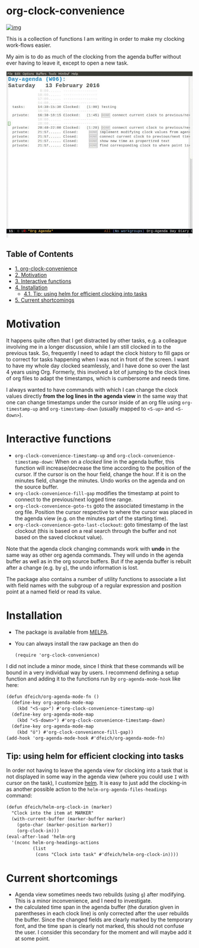 # org-clock-convenience

[![img](http://melpa.org/packages/org-clock-convenience-badge.svg)](http://melpa.org/#/org-clock-convenience)

This is a collection of functions I am writing in order to make my
clocking work-flows easier.

My aim is to do as much of the clocking from the agenda buffer
without ever having to leave it, except to open a new task.

![img](./org-clock-conv.gif)

<div id="table-of-contents">
<h2>Table of Contents</h2>
<div id="text-table-of-contents">
<ul>
<li><a href="#orgheadline1">1. org-clock-convenience</a></li>
<li><a href="#orgheadline2">2. Motivation</a></li>
<li><a href="#orgheadline3">3. Interactive functions</a></li>
<li><a href="#orgheadline4">4. Installation</a>
<ul>
<li><a href="#orgheadline5">4.1. Tip: using helm for efficient clocking into tasks</a></li>
</ul>
</li>
<li><a href="#orgheadline6">5. Current shortcomings</a></li>
</ul>
</div>
</div>

# Motivation

It happens quite often that I get distracted by other tasks, e.g. a
colleague involving me in a longer discussion, while I am still
clocked in to the previous task. So, frequently I need to adapt the
clock history to fill gaps or to correct for tasks happening when I
was not in front of the screen. I want to have my whole day clocked
seamlessly, and I have done so over the last 4 years using Org.
Formerly, this involved a lot of jumping to the clock lines of org
files to adapt the timestamps, which is cumbersome and needs time.

I always wanted to have commands with which I can change the clock
values directly **from the log lines in the agenda view** in the same
way that one can change timestamps under the cursor inside of an org
file using `org-timestamp-up` and `org-timestamp-down` (usually
mapped to `<S-up>` and `<S-down>`).

# Interactive functions

-   `org-clock-convenience-timestamp-up` and `org-clock-convenience-timestamp-down`:
    When on a *clocked* line in the agenda buffer, this function will
    increase/decrease the time according to the position of the
    cursor. If the cursor is on the hour field, change the hour. If it
    is on the minutes field, change the minutes. Undo works on the
    agenda and on the source buffer.
-   `org-clock-convenience-fill-gap` modifies the timestamp at point to
    connect to the previous/next logged time range.
-   `org-clock-convenience-goto-ts` goto the associated timestamp in the org
    file. Position the cursor respective to where the cursor was
    placed in the agenda view (e.g. on the minutes part of the
    starting time).
-   `org-clock-convenience-goto-last-clockout`: goto timestamp of the last
    clockout (this is based on a real search through the buffer and
    not based on the saved clockout value).

Note that the agenda clock changing commands work with **undo** in the
same way as other org agenda commands. They will undo in the agenda
buffer as well as in the org source buffers. But if the agenda
buffer is rebuilt after a change (e.g. by `g`), the undo information
is lost.

The package also contains a number of utility functions to associate
a list with field names with the subgroup of a regular expression and
position point at a named field or read its value.

# Installation

-   The package is available from [MELPA](http://melpa.org).
-   You can always install the raw package an then do
    
        (require 'org-clock-convenience)

I did not include a minor mode, since I think that these commands will be bound
in a very individual way by users. I recommend defining a setup function and
adding it to the functions run by `org-agenda-mode-hook` like here:

    (defun dfeich/org-agenda-mode-fn ()
      (define-key org-agenda-mode-map
        (kbd "<S-up>") #'org-clock-convenience-timestamp-up)
      (define-key org-agenda-mode-map
        (kbd "<S-down>") #'org-clock-convenience-timestamp-down)
      (define-key org-agenda-mode-map
        (kbd "ö") #'org-clock-convenience-fill-gap))
    (add-hook 'org-agenda-mode-hook #'dfeich/org-agenda-mode-fn)

## Tip: using helm for efficient clocking into tasks

In order not having to leave the agenda view for clocking into a
task that is not displayed in some way in the agenda view (where
you could use `I` with cursor on the task), I customize [helm](https://emacs-helm.github.io/helm/). It is
easy to just add the clocking-in as another possible action to the
`helm-org-agenda-files-headings` command:

    (defun dfeich/helm-org-clock-in (marker)
      "Clock into the item at MARKER"
      (with-current-buffer (marker-buffer marker)
        (goto-char (marker-position marker))
        (org-clock-in)))
    (eval-after-load 'helm-org
      '(nconc helm-org-headings-actions
              (list
               (cons "Clock into task" #'dfeich/helm-org-clock-in))))

# Current shortcomings

-   Agenda view sometimes needs two rebuilds (using `g`) after modifying. This is
    a minor inconvenience, and I need to investigate.
-   the calculated time span in the agenda buffer (the duration given
    in parentheses in each clock line) is only corrected after the
    user rebuilds the buffer. Since the changed fields are clearly marked by the
    temporary font, and the time span is clearly not marked, this should not
    confuse the user. I consider this secondary for the moment and will maybe
    add it at some point.
